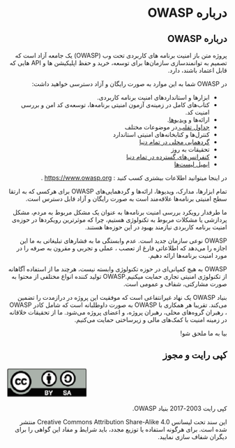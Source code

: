 
# <div dir="rtl" align="right">درباره OWASP</div>

## <div dir="rtl" align="right">درباره OWASP</div>

<p dir="rtl" align="right">
 پروژه متن باز امنیت برنامه های کاربردی تحت وب (OWASP) یک جامعه آزاد است که تصمیم به توانمندسازی سازمان‌ها برای توسعه، خرید و حفظ اپلیکیشن ها و API هایی که قابل اعتماد باشند، دارد. 
</p>

<p dir="rtl" align="right">در OWASP شما به این موارد به صورت رایگان و آزاد دسترسی خواهید داشت:</p>

<ul dir="rtl" align="right">
  <li>
     ابزارها و استانداردهای امنیت برنامه کاربردی.
  </li>
   <li>
    کتاب‌های کامل در زمینه‌ی آزمون امنیتی برنامه‌ها، توسعه‌ی کد امن و بررسی امنیت کد.
  </li>
   <li>
     ارائه‌ها و <a href="https://www.youtube.com/user/OWASPGLOBAL"> ویدیوها</a>.
  </li>
   <li>
     <a href="https://www.owasp.org/index.php/OWASP_Cheat_Sheet_Series">جداول تقلب </a>
     در موضوعات مختلف
  </li>
   <li>
    کنترل‌ها و کتابخانه‌های امنیتی استاندارد
  </li>
   <li>
     <a href="https://www.owasp.org/index.php/OWASP_Chapter">گردهمایی محلی در تمام دنیا</a>    
  </li>
  <li>
    تحقیقات به روز
  </li>
  <li>
    <a href="https://www.owasp.org/index.php/Category:OWASP_AppSec_Conference">کنفرانس‌های گسترده در تمام دنیا</a> 
  </li>
  <li>
    <a href="https://lists.owasp.org/mailman/listinfo">ایمیل لیست‌ها</a> 
  </li>
</ul>

<p dir="rtl" align="right">در اینجا میتوانید اطلاعات بیشتری کسب کنید : <a href="https://www.owasp.org">https://www.owasp.org</a> .</p>

<p dir="rtl" align="right">تمام ابزارها، مدارک، ویدیوها، ارائه‌ها و گردهمایی‌های OWASP برای هرکسی که به ارتقا سطح امنیتی برنامه‌ها علاقه‌مند است به صورت رایگان و آزاد قابل دسترس است. </p>

<p dir="rtl" align="right">ما طرفدار رویکرد بررسی امنیت برنامه‌ها به عنوان یک مشکل مربوط به مردم، مشکل پردازشی یا مشکلات مربوط به تکنولوژی هستیم، چرا که موثرترین رویکردها در حوزه‌ی امنیت برنامه کاربردی نیازمند بهبود در این حوزه‌ها هستند.</p>

<p dir="rtl" align="right">OWASP  نوعی سازمان جدید است. عدم وابستگی ما به فشارهای تبلیغاتی به ما این اجازه را می‌دهد که اطلاعاتی فارغ از تعصب ، عملی و تجربی و مقرون به صرفه را در مورد امنیت برنامه‌ها ارائه دهیم.</p>

<p dir="rtl" align="right">OWASP  به هیچ کمپانی‌ای در حوزه تکنولوژی وابسته نیست، هرچند ما از استفاده آگاهانه از تکنولوژی امنیتی تجاری حمایت میکنیم.OWASP تولید کننده انواع مختلفی از محتوا به صورت مشارکتی، شفاف و عمومی است.</p>

<p dir="rtl" align="right">بنیاد  OWASP یک نهاد غیرانتفاعی است که موفقیت این پروژه در درازمدت را تضمین می‌کند. تقریبا هر همکاری با OWASP  به صورت داوطلبانه است که شامل کادر OWASP ، رهبران گروه‌های محلی، رهبران پروژه، و اعضای پروژه می‌شود. ما از تحقیقات خلاقانه در زمینه امنیت با کمک‌های مالی و زیرساختی حمایت می‌کنیم.</p>

<p dir="rtl" align="right">بیا به ما ملحق شو!</p>

##  <div dir="rtl" align="right">کپی رایت و مجوز</div> 

![license](OWASP%20Top%2010/Top10/2017/fa/images/license.png)

<p dir="rtl" align="right">
  کپی رایت 2003-2017 بنیاد OWASP.
</p>
<p dir="rtl" align="right">
  این سند تحت لیسانس Creative Commons Attribution Share-Alike 4.0  منتشر شده است.
برای هرگونه استفاده یا توزیع مجدد، باید شرایط و مفاد این گواهی را برای دیگران شفاف سازی نمایید.</p>

